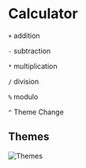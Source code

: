 # Calculator

```+``` addition 

```-``` subtraction

```*``` multiplication

```/``` division

```%``` modulo

```^``` Theme Change

<h2>Themes</h2>

![Themes](https://user-images.githubusercontent.com/65002100/235350264-1c2d910c-8b17-47c1-885b-6802cb5659cf.png)
